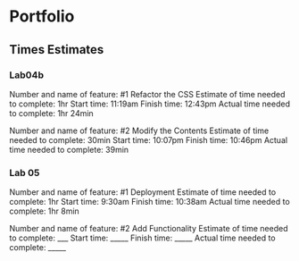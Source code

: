 # Portfolio

## Times Estimates

### Lab04b

Number and name of feature: #1 Refactor the CSS
Estimate of time needed to complete: 1hr
Start time: 11:19am
Finish time: 12:43pm
Actual time needed to complete: 1hr 24min

Number and name of feature: #2 Modify the Contents
Estimate of time needed to complete: 30min
Start time: 10:07pm
Finish time: 10:46pm
Actual time needed to complete: 39min

### Lab  05

Number and name of feature: #1 Deployment
Estimate of time needed to complete: 1hr
Start time: 9:30am
Finish time: 10:38am
Actual time needed to complete: 1hr 8min

Number and name of feature: #2 Add Functionality
Estimate of time needed to complete: ___
Start time: _____
Finish time: _____
Actual time needed to complete: _____
